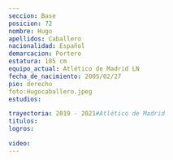 ```yaml
---
seccion: Base
posicion: 72
nombre: Hugo
apellidos: Caballero
nacionalidad: Español
demarcacion: Portero
estatura: 185 cm
equipo_actual: Atlético de Madrid LN
fecha_de_nacimiento: 2005/02/27
pie: derecho
foto:Hugocaballero.jpeg
estudios:

trayectoria: 2019 - 2021#Atlético de Madrid
titulos:
logros:

video:
---
```

